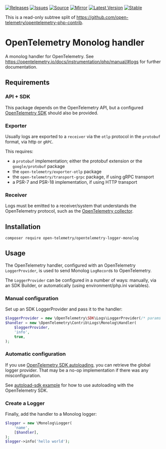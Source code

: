 [![Releases](https://img.shields.io/badge/releases-purple)](https://github.com/opentelemetry-php/contrib-logs-monolog/releases)
[![Issues](https://img.shields.io/badge/issues-pink)](https://github.com/open-telemetry/opentelemetry-php/issues)
[![Source](https://img.shields.io/badge/source-contrib-green)](https://github.com/open-telemetry/opentelemetry-php-contrib/tree/main/src/Logs/Monolog)
[![Mirror](https://img.shields.io/badge/mirror-opentelemetry--php--contrib-blue)](https://github.com/opentelemetry-php/contrib-logger-monolog)
[![Latest Version](http://poser.pugx.org/open-telemetry/opentelemetry-logger-monolog/v/unstable)](https://packagist.org/packages/open-telemetry/opentelemetry-logger-monolog/)
[![Stable](http://poser.pugx.org/open-telemetry/opentelemetry-logger-monolog/v/stable)](https://packagist.org/packages/open-telemetry/opentelemetry-logger-monolog/)

This is a read-only subtree split of https://github.com/open-telemetry/opentelemetry-php-contrib.

# OpenTelemetry Monolog handler

A monolog handler for OpenTelemetry. See https://opentelemetry.io/docs/instrumentation/php/manual/#logs for further documentation.

## Requirements

### API + SDK

This package depends on the OpenTelemetry API, but a configured [OpenTelemetry SDK](https://opentelemetry.io/docs/instrumentation/php/sdk/) should also be provided.

### Exporter

Usually logs are exported to a `receiver` via the `otlp` protocol in the `protobuf` format, via http or `gRPC`.

This requires:

- a `protobuf` implementation; either the protobuf extension or the `google/protobuf` package
- the `open-telemetry/exporter-otlp` package
- the `open-telemetry/transport-grpc` package, if using gRPC transport
- a PSR-7 and PSR-18 implementation, if using HTTP transport

### Receiver
Logs must be emitted to a receiver/system that understands the OpenTelemetry protocol, such as the [OpenTelemetry collector](https://opentelemetry.io/docs/collector/).

## Installation

```shell
composer require open-telemetry/opentelemetry-logger-monolog
```

## Usage

The OpenTelemetry handler, configured with an OpenTelemetry `LoggerProvider`, is used to send Monolog `LogRecord`s to OpenTelemetry.

The `LoggerProvider` can be configured in a number of ways: manually, via an SDK Builder, or automatically (using environment/php.ini variables).

### Manual configuration

Set up an SDK LoggerProvider and pass it to the handler:

```php
$loggerProvider = new \OpenTelemetry\SDK\Logs\LoggerProvider(/* params */);
$handler = new \OpenTelemetry\Contrib\Logs\Monolog\Handler(
    $loggerProvider,
    'info',
    true,
);
```

### Automatic configuration

If you use [OpenTelemetry SDK autoloading](https://opentelemetry.io/docs/instrumentation/php/sdk/#autoloading), you can retrieve the global logger
provider. That may be a no-op implementation if there was any misconfiguration.

See [autoload-sdk example](./example/autoload-sdk.php) for how to use autoloading with the OpenTelemetry SDK.

### Create a Logger

Finally, add the handler to a Monolog logger:

```php
$logger = new \Monolog\Logger(
    'name',
    [$handler],
);
$logger->info('hello world');
```
